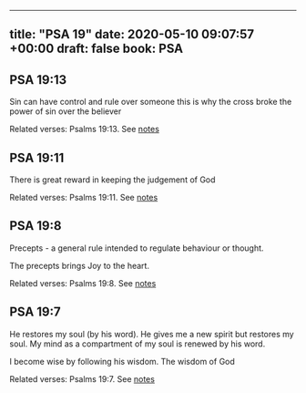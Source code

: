 
---
title: "PSA 19"
date: 2020-05-10 09:07:57 +00:00
draft: false
book: PSA
---

## PSA 19:13

Sin can have control and rule over someone this is why the cross broke the power of sin over the believer

Related verses: Psalms 19:13. See [notes](https://my.bible.com/notes/3426290681449800491)


## PSA 19:11

There is great reward in keeping the judgement of God

Related verses: Psalms 19:11. See [notes](https://my.bible.com/notes/3426287391160918787)


## PSA 19:8

Precepts - a general rule intended to regulate behaviour or thought.

The precepts brings Joy to the heart.

Related verses: Psalms 19:8. See [notes](https://my.bible.com/notes/3426286629215265534)


## PSA 19:7

He restores my soul (by his word). He gives me a new spirit but restores my soul. My mind as a compartment of my soul is renewed by his word.

I become wise by following his wisdom. The wisdom of God

Related verses: Psalms 19:7. See [notes](https://my.bible.com/notes/3426285164312650480)

